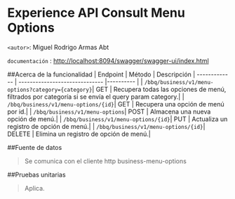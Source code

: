 # Experience API Consult Menu Options
`<autor>`: Miguel Rodrigo Armas Abt

`documentación` : <http://localhost:8094/swagger/swagger-ui/index.html>

##Acerca de la funcionalidad
| Endpoint | Método | Descripción
| ------------- | ------------------------------ |---------- |
| `/bbq/business/v1/menu-options?category={category}`| GET | Recupera todas las opciones de menú, filtrados por categoría si se envía el query param category.|
| `/bbq/business/v1/menu-options/{id}`| GET | Recupera una opción de menú por id.|
| `/bbq/business/v1/menu-options`| POST | Almacena una nueva opción de menú.|
| `/bbq/business/v1/menu-options/{id}`| PUT | Actualiza un registro de opción de menú.|
| `/bbq/business/v1/menu-options/{id}`| DELETE | Elimina un registro de opción de menú.|

##Fuente de datos
> Se comunica con el cliente http business-menu-options

##Pruebas unitarias
> Aplica.